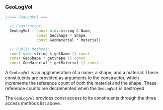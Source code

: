 

### GeoLogVol


```cpp
//=== GeoLogVol ===

  // Constructor:
  GeoLogVol ( const std::string & Name, 
              const GeoShape * Shape, 
              const GeoMaterial * Material)

  // Public Methods:
  const std::string & getName () const
  const GeoShape * getShape () const
  const GeoMaterial * getMaterial () const
```

A `GeoLogVol` is an agglomeration of a name, a shape, and a material.  These constituents are provided as arguments to the constructor, which increments the reference count of both the material and the shape.  These reference counts are decremented when the `GeoLogVol` is destroyed.

The `GeoLogVol` provides const access to its constituents through the three access methods list above.


